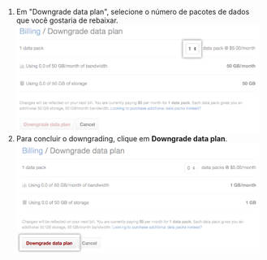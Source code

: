 1. Em "Downgrade data plan", selecione o número de pacotes de dados que você gostaria de rebaixar. ![Escolha o novo número desejado de pacotes de dados](/assets/images/help/large_files/downgrade_number_of_data_packs.png)
2. Para concluir o downgrading, clique em **Downgrade data plan**. ![Finalize o downgrading do seu plano de dados](/assets/images/help/large_files/downgrade_data_plan.png)
